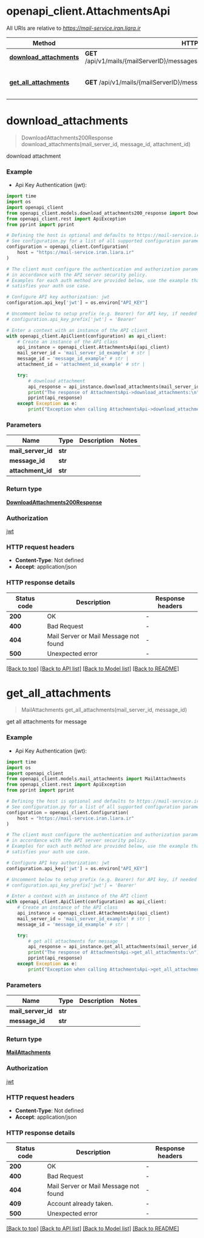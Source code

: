 # openapi_client.AttachmentsApi

All URIs are relative to *https://mail-service.iran.liara.ir*

Method | HTTP request | Description
------------- | ------------- | -------------
[**download_attachments**](AttachmentsApi.md#download_attachments) | **GET** /api/v1/mails/{mailServerID}/messages/{messageID}/attachments/{attachmentID} | download attachment
[**get_all_attachments**](AttachmentsApi.md#get_all_attachments) | **GET** /api/v1/mails/{mailServerID}/messages/{messageID}/attachments | get all attachments for message


# **download_attachments**
> DownloadAttachments200Response download_attachments(mail_server_id, message_id, attachment_id)

download attachment

### Example

* Api Key Authentication (jwt):
```python
import time
import os
import openapi_client
from openapi_client.models.download_attachments200_response import DownloadAttachments200Response
from openapi_client.rest import ApiException
from pprint import pprint

# Defining the host is optional and defaults to https://mail-service.iran.liara.ir
# See configuration.py for a list of all supported configuration parameters.
configuration = openapi_client.Configuration(
    host = "https://mail-service.iran.liara.ir"
)

# The client must configure the authentication and authorization parameters
# in accordance with the API server security policy.
# Examples for each auth method are provided below, use the example that
# satisfies your auth use case.

# Configure API key authorization: jwt
configuration.api_key['jwt'] = os.environ["API_KEY"]

# Uncomment below to setup prefix (e.g. Bearer) for API key, if needed
# configuration.api_key_prefix['jwt'] = 'Bearer'

# Enter a context with an instance of the API client
with openapi_client.ApiClient(configuration) as api_client:
    # Create an instance of the API class
    api_instance = openapi_client.AttachmentsApi(api_client)
    mail_server_id = 'mail_server_id_example' # str | 
    message_id = 'message_id_example' # str | 
    attachment_id = 'attachment_id_example' # str | 

    try:
        # download attachment
        api_response = api_instance.download_attachments(mail_server_id, message_id, attachment_id)
        print("The response of AttachmentsApi->download_attachments:\n")
        pprint(api_response)
    except Exception as e:
        print("Exception when calling AttachmentsApi->download_attachments: %s\n" % e)
```



### Parameters

Name | Type | Description  | Notes
------------- | ------------- | ------------- | -------------
 **mail_server_id** | **str**|  | 
 **message_id** | **str**|  | 
 **attachment_id** | **str**|  | 

### Return type

[**DownloadAttachments200Response**](DownloadAttachments200Response.md)

### Authorization

[jwt](../README.md#jwt)

### HTTP request headers

 - **Content-Type**: Not defined
 - **Accept**: application/json

### HTTP response details
| Status code | Description | Response headers |
|-------------|-------------|------------------|
**200** | OK |  -  |
**400** | Bad Request |  -  |
**404** | Mail Server or Mail Message not found |  -  |
**500** | Unexpected error |  -  |

[[Back to top]](#) [[Back to API list]](../README.md#documentation-for-api-endpoints) [[Back to Model list]](../README.md#documentation-for-models) [[Back to README]](../README.md)

# **get_all_attachments**
> MailAttachments get_all_attachments(mail_server_id, message_id)

get all attachments for message

### Example

* Api Key Authentication (jwt):
```python
import time
import os
import openapi_client
from openapi_client.models.mail_attachments import MailAttachments
from openapi_client.rest import ApiException
from pprint import pprint

# Defining the host is optional and defaults to https://mail-service.iran.liara.ir
# See configuration.py for a list of all supported configuration parameters.
configuration = openapi_client.Configuration(
    host = "https://mail-service.iran.liara.ir"
)

# The client must configure the authentication and authorization parameters
# in accordance with the API server security policy.
# Examples for each auth method are provided below, use the example that
# satisfies your auth use case.

# Configure API key authorization: jwt
configuration.api_key['jwt'] = os.environ["API_KEY"]

# Uncomment below to setup prefix (e.g. Bearer) for API key, if needed
# configuration.api_key_prefix['jwt'] = 'Bearer'

# Enter a context with an instance of the API client
with openapi_client.ApiClient(configuration) as api_client:
    # Create an instance of the API class
    api_instance = openapi_client.AttachmentsApi(api_client)
    mail_server_id = 'mail_server_id_example' # str | 
    message_id = 'message_id_example' # str | 

    try:
        # get all attachments for message
        api_response = api_instance.get_all_attachments(mail_server_id, message_id)
        print("The response of AttachmentsApi->get_all_attachments:\n")
        pprint(api_response)
    except Exception as e:
        print("Exception when calling AttachmentsApi->get_all_attachments: %s\n" % e)
```



### Parameters

Name | Type | Description  | Notes
------------- | ------------- | ------------- | -------------
 **mail_server_id** | **str**|  | 
 **message_id** | **str**|  | 

### Return type

[**MailAttachments**](MailAttachments.md)

### Authorization

[jwt](../README.md#jwt)

### HTTP request headers

 - **Content-Type**: Not defined
 - **Accept**: application/json

### HTTP response details
| Status code | Description | Response headers |
|-------------|-------------|------------------|
**200** | OK |  -  |
**400** | Bad Request |  -  |
**404** | Mail Server or Mail Message not found |  -  |
**409** | Account already taken. |  -  |
**500** | Unexpected error |  -  |

[[Back to top]](#) [[Back to API list]](../README.md#documentation-for-api-endpoints) [[Back to Model list]](../README.md#documentation-for-models) [[Back to README]](../README.md)

